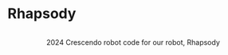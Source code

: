 # Rhapsody

<p align = "Center">
 <img ![download](https://github.com/frc-862/Rhapsody/assets/92895537/05e5b36d-0b52-47e8-891f-d0e9886f86b1) >
</p>
 
<p align = "Center">
  2024 Crescendo robot code for our robot, Rhapsody
 </p>

